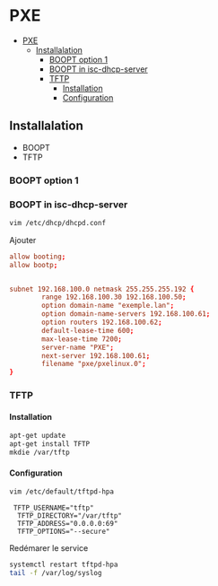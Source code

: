 # PXE
<!-- TOC -->

- [PXE](#pxe)
    - [Installalation](#installalation)
        - [BOOPT option 1](#boopt-option-1)
        - [BOOPT in isc-dhcp-server](#boopt-in-isc-dhcp-server)
        - [TFTP](#tftp)
            - [Installation](#installation)
            - [Configuration](#configuration)

<!-- /TOC -->

## Installalation
- BOOPT
- TFTP

### BOOPT option 1

### BOOPT in isc-dhcp-server
```bash
vim /etc/dhcp/dhcpd.conf
```
Ajouter
```conf
allow booting;
allow bootp;


subnet 192.168.100.0 netmask 255.255.255.192 {
        range 192.168.100.30 192.168.100.50;
        option domain-name "exemple.lan";
        option domain-name-servers 192.168.100.61;
        option routers 192.168.100.62;
        default-lease-time 600;
        max-lease-time 7200;
        server-name "PXE";
        next-server 192.168.100.61;
        filename "pxe/pxelinux.0";
}
```

### TFTP

#### Installation

```bash
apt-get update
apt-get install TFTP
mkdie /var/tftp
```
#### Configuration

```bash
vim /etc/default/tftpd-hpa
```

```text
 TFTP_USERNAME="tftp"
  TFTP_DIRECTORY="/var/tftp"
  TFTP_ADDRESS="0.0.0.0:69"
  TFTP_OPTIONS="--secure"
```

Redémarer le service
```bash
systemctl restart tftpd-hpa
tail -f /var/log/syslog
```
